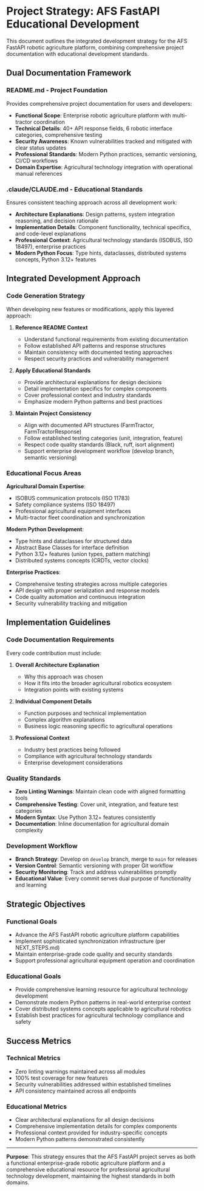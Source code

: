 # Project Strategy: AFS FastAPI Educational Development

This document outlines the integrated development strategy for the AFS FastAPI robotic agriculture platform, combining comprehensive project documentation with educational development standards.

## Dual Documentation Framework

### README.md - Project Foundation
Provides comprehensive project documentation for users and developers:

- **Functional Scope**: Enterprise robotic agriculture platform with multi-tractor coordination
- **Technical Details**: 40+ API response fields, 6 robotic interface categories, comprehensive testing
- **Security Awareness**: Known vulnerabilities tracked and mitigated with clear status updates
- **Professional Standards**: Modern Python practices, semantic versioning, CI/CD workflows
- **Domain Expertise**: Agricultural technology integration with operational manual references

### .claude/CLAUDE.md - Educational Standards
Ensures consistent teaching approach across all development work:

- **Architecture Explanations**: Design patterns, system integration reasoning, and decision rationale
- **Implementation Details**: Component functionality, technical specifics, and code-level explanations
- **Professional Context**: Agricultural technology standards (ISOBUS, ISO 18497), enterprise practices
- **Modern Python Focus**: Type hints, dataclasses, distributed systems concepts, Python 3.12+ features

## Integrated Development Approach

### Code Generation Strategy

When developing new features or modifications, apply this layered approach:

1. **Reference README Context**
   - Understand functional requirements from existing documentation
   - Follow established API patterns and response structures
   - Maintain consistency with documented testing approaches
   - Respect security practices and vulnerability management

2. **Apply Educational Standards**
   - Provide architectural explanations for design decisions
   - Detail implementation specifics for complex components
   - Cover professional context and industry standards
   - Emphasize modern Python patterns and best practices

3. **Maintain Project Consistency**
   - Align with documented API structures (FarmTractor, FarmTractorResponse)
   - Follow established testing categories (unit, integration, feature)
   - Respect code quality standards (Black, ruff, isort alignment)
   - Support enterprise development workflow (develop branch, semantic versioning)

### Educational Focus Areas

**Agricultural Domain Expertise**:
- ISOBUS communication protocols (ISO 11783)
- Safety compliance systems (ISO 18497)
- Professional agricultural equipment interfaces
- Multi-tractor fleet coordination and synchronization

**Modern Python Development**:
- Type hints and dataclasses for structured data
- Abstract Base Classes for interface definition
- Python 3.12+ features (union types, pattern matching)
- Distributed systems concepts (CRDTs, vector clocks)

**Enterprise Practices**:
- Comprehensive testing strategies across multiple categories
- API design with proper serialization and response models
- Code quality automation and continuous integration
- Security vulnerability tracking and mitigation

## Implementation Guidelines

### Code Documentation Requirements

Every code contribution must include:

1. **Overall Architecture Explanation**
   - Why this approach was chosen
   - How it fits into the broader agricultural robotics ecosystem
   - Integration points with existing systems

2. **Individual Component Details**
   - Function purposes and technical implementation
   - Complex algorithm explanations
   - Business logic reasoning specific to agricultural operations

3. **Professional Context**
   - Industry best practices being followed
   - Compliance with agricultural technology standards
   - Enterprise development considerations

### Quality Standards

- **Zero Linting Warnings**: Maintain clean code with aligned formatting tools
- **Comprehensive Testing**: Cover unit, integration, and feature test categories
- **Modern Syntax**: Use Python 3.12+ features consistently
- **Documentation**: Inline documentation for agricultural domain complexity

### Development Workflow

- **Branch Strategy**: Develop on `develop` branch, merge to `main` for releases
- **Version Control**: Semantic versioning with proper Git workflow
- **Security Monitoring**: Track and address vulnerabilities promptly
- **Educational Value**: Every commit serves dual purpose of functionality and learning

## Strategic Objectives

### Functional Goals

- Advance the AFS FastAPI robotic agriculture platform capabilities
- Implement sophisticated synchronization infrastructure (per NEXT_STEPS.md)
- Maintain enterprise-grade code quality and security standards
- Support professional agricultural equipment operation and coordination

### Educational Goals

- Provide comprehensive learning resource for agricultural technology development
- Demonstrate modern Python patterns in real-world enterprise context
- Cover distributed systems concepts applicable to agricultural robotics
- Establish best practices for agricultural technology compliance and safety

## Success Metrics

### Technical Metrics
- Zero linting warnings maintained across all modules
- 100% test coverage for new features
- Security vulnerabilities addressed within established timelines
- API consistency maintained across all endpoints

### Educational Metrics
- Clear architectural explanations for all design decisions
- Comprehensive implementation details for complex components
- Professional context provided for industry-specific concepts
- Modern Python patterns demonstrated consistently

---

**Purpose**: This strategy ensures that the AFS FastAPI project serves as both a functional enterprise-grade robotic agriculture platform and a comprehensive educational resource for professional agricultural technology development, maintaining the highest standards in both domains.
